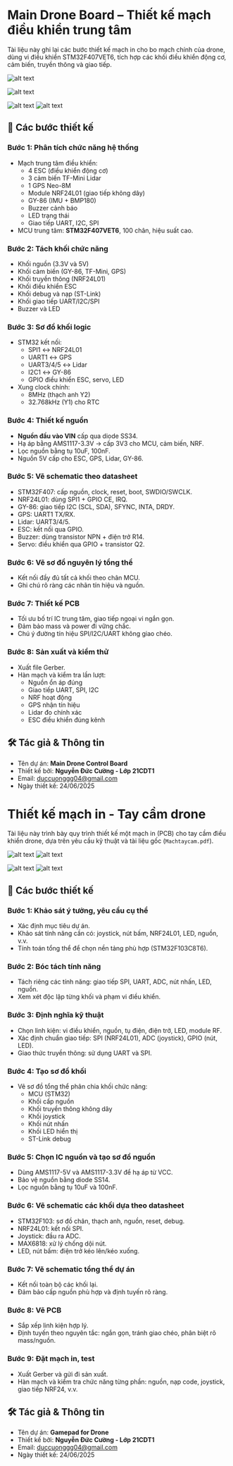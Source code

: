 # Main Drone Board – Thiết kế mạch điều khiển trung tâm

Tài liệu này ghi lại các bước thiết kế mạch in cho bo mạch chính của drone, dùng vi điều khiển STM32F407VET6, tích hợp các khối điều khiển động cơ, cảm biến, truyền thông và giao tiếp.

![alt text](maindrone-1.png)



![alt text](mainpcb1.png)

![alt text](mainpcb3.png) ![alt text](mainpcb2.png)

## 🔧 Các bước thiết kế

### Bước 1: Phân tích chức năng hệ thống
- Mạch trung tâm điều khiển:
  - 4 ESC (điều khiển động cơ)
  - 3 cảm biến TF-Mini Lidar
  - 1 GPS Neo-8M
  - Module NRF24L01 (giao tiếp không dây)
  - GY-86 (IMU + BMP180)
  - Buzzer cảnh báo
  - LED trạng thái
  - Giao tiếp UART, I2C, SPI
- MCU trung tâm: **STM32F407VET6**, 100 chân, hiệu suất cao.

### Bước 2: Tách khối chức năng
- Khối nguồn (3.3V và 5V)
- Khối cảm biến (GY-86, TF-Mini, GPS)
- Khối truyền thông (NRF24L01)
- Khối điều khiển ESC
- Khối debug và nạp (ST-Link)
- Khối giao tiếp UART/I2C/SPI
- Buzzer và LED

### Bước 3: Sơ đồ khối logic
- STM32 kết nối:
  - SPI1 ↔ NRF24L01
  - UART1 ↔ GPS
  - UART3/4/5 ↔ Lidar
  - I2C1 ↔ GY-86
  - GPIO điều khiển ESC, servo, LED
- Xung clock chính:
  - 8MHz (thạch anh Y2)
  - 32.768kHz (Y1) cho RTC

### Bước 4: Thiết kế nguồn
- **Nguồn đầu vào VIN** cấp qua diode SS34.
- Hạ áp bằng AMS1117-3.3V → cấp 3V3 cho MCU, cảm biến, NRF.
- Lọc nguồn bằng tụ 10uF, 100nF.
- Nguồn 5V cấp cho ESC, GPS, Lidar, GY-86.

### Bước 5: Vẽ schematic theo datasheet
- STM32F407: cấp nguồn, clock, reset, boot, SWDIO/SWCLK.
- NRF24L01: dùng SPI1 + GPIO CE, IRQ.
- GY-86: giao tiếp I2C (SCL, SDA), SFYNC, INTA, DRDY.
- GPS: UART1 TX/RX.
- Lidar: UART3/4/5.
- ESC: kết nối qua GPIO.
- Buzzer: dùng transistor NPN + điện trở R14.
- Servo: điều khiển qua GPIO + transistor Q2.

### Bước 6: Vẽ sơ đồ nguyên lý tổng thể
- Kết nối đầy đủ tất cả khối theo chân MCU.
- Ghi chú rõ ràng các nhãn tín hiệu và nguồn.

### Bước 7: Thiết kế PCB
- Tối ưu bố trí IC trung tâm, giao tiếp ngoại vi ngắn gọn.
- Đảm bảo mass và power đi vững chắc.
- Chú ý đường tín hiệu SPI/I2C/UART không giao chéo.

### Bước 8: Sản xuất và kiểm thử
- Xuất file Gerber.
- Hàn mạch và kiểm tra lần lượt:
  - Nguồn ổn áp đúng
  - Giao tiếp UART, SPI, I2C
  - NRF hoạt động
  - GPS nhận tín hiệu
  - Lidar đo chính xác
  - ESC điều khiển đúng kênh

## 🛠️ Tác giả & Thông tin

- Tên dự án: **Main Drone Control Board**
- Thiết kế bởi: **Nguyễn Đức Cường - Lớp 21CDT1**
- Email: duccuonggg04@gmail.com
- Ngày thiết kế: 24/06/2025


# Thiết kế mạch in - Tay cầm drone

Tài liệu này trình bày quy trình thiết kế một mạch in (PCB) cho tay cầm điều khiển drone, dựa trên yêu cầu kỹ thuật và tài liệu gốc (`Machtaycam.pdf`).

![alt text](gamepadsche.png)
![alt text](gamepadpcb4.png)

![alt text](gamepapcb2.png) ![alt text](gamepadpcb1.png)

## 🔧 Các bước thiết kế

### Bước 1: Khảo sát ý tưởng, yêu cầu cụ thể
- Xác định mục tiêu dự án.
- Khảo sát tính năng cần có: joystick, nút bấm, NRF24L01, LED, nguồn, v.v.
- Tính toán tổng thể để chọn nền tảng phù hợp (STM32F103C8T6).

### Bước 2: Bóc tách tính năng
- Tách riêng các tính năng: giao tiếp SPI, UART, ADC, nút nhấn, LED, nguồn.
- Xem xét độc lập từng khối và phạm vi điều khiển.

### Bước 3: Định nghĩa kỹ thuật
- Chọn linh kiện: vi điều khiển, nguồn, tụ điện, điện trở, LED, module RF.
- Xác định chuẩn giao tiếp: SPI (NRF24L01), ADC (joystick), GPIO (nút, LED).
- Giao thức truyền thông: sử dụng UART và SPI.

### Bước 4: Tạo sơ đồ khối
- Vẽ sơ đồ tổng thể phân chia khối chức năng:
  - MCU (STM32)
  - Khối cấp nguồn
  - Khối truyền thông không dây
  - Khối joystick
  - Khối nút nhấn
  - Khối LED hiển thị
  - ST-Link debug

### Bước 5: Chọn IC nguồn và tạo sơ đồ nguồn
- Dùng AMS1117-5V và AMS1117-3.3V để hạ áp từ VCC.
- Bảo vệ nguồn bằng diode SS14.
- Lọc nguồn bằng tụ 10uF và 100nF.

### Bước 6: Vẽ schematic các khối dựa theo datasheet
- STM32F103: sơ đồ chân, thạch anh, nguồn, reset, debug.
- NRF24L01: kết nối SPI.
- Joystick: đầu ra ADC.
- MAX6818: xử lý chống dội nút.
- LED, nút bấm: điện trở kéo lên/kéo xuống.

### Bước 7: Vẽ schematic tổng thể dự án
- Kết nối toàn bộ các khối lại.
- Đảm bảo cấp nguồn phù hợp và định tuyến rõ ràng.

### Bước 8: Vẽ PCB
- Sắp xếp linh kiện hợp lý.
- Định tuyến theo nguyên tắc: ngắn gọn, tránh giao chéo, phân biệt rõ mass/nguồn.

### Bước 9: Đặt mạch in, test
- Xuất Gerber và gửi đi sản xuất.
- Hàn mạch và kiểm tra chức năng từng phần: nguồn, nạp code, joystick, giao tiếp NRF24, v.v.

## 🛠️ Tác giả & Thông tin

- Tên dự án: **Gamepad for Drone**
- Thiết kế bởi: **Nguyễn Đức Cường - Lớp 21CDT1**
- Email: duccuonggg04@gmail.com
- Ngày thiết kế: 24/06/2025

